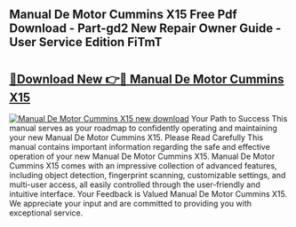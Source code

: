 ## Manual De Motor Cummins X15 Free Pdf Download - Part-gd2 New Repair Owner Guide - User Service Edition FiTmT

# <h2><a href="http://bc16824.oget.top/?id=Manual+De+Motor+Cummins+X15">🔗Download New 👉🔴 Manual De Motor Cummins X15</a></h2>

[![Manual De Motor Cummins X15 new download](https://i.imgur.com/5g1atiW.png)](http://bc16824.oget.top/?id=Manual+De+Motor+Cummins+X15)
Your Path to Success This manual serves as your roadmap to confidently operating and maintaining your new Manual De Motor Cummins X15. Please Read Carefully This manual contains important information regarding the safe and effective operation of your new Manual De Motor Cummins X15. Manual De Motor Cummins X15 comes with an impressive collection of advanced features, including object detection, fingerprint scanning, customizable settings, and multi-user access, all easily controlled through the user-friendly and intuitive interface. Your Feedback is Valued Manual De Motor Cummins X15. We appreciate your input and are committed to providing you with exceptional service.
